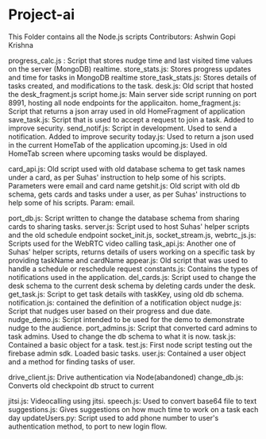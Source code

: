 # Project-ai

This Folder contains all the Node.js scripts 
Contributors: Ashwin Gopi Krishna

progress_calc.js : Script that stores nudge time and last visited time values on the server (MongoDB) realtime.
store_stats.js: Stores progress updates and time for tasks in MongoDB realtime
store_task_stats.js: Stores details of tasks created, and modifications to the task.
desk.js: Old script that hosted the desk_fragment.js script
home.js: Main server side script running on port 8991, hosting all node endpoints for the applicaiton.
home_fragment.js: Script that returns a json array used in old HomeFragment of application
save_task.js: Script that is used to accept a request to join a task. Added to improve security.
send_notif.js: Script in development. Used to send a notification. Added to improve security
today.js: Used to return a json used in the current HomeTab of the application
upcoming.js: Used in old HomeTab screen where upcoming tasks would be displayed.

card_api.js: Old script used with old database schema to get task names under a card, as per Suhas' instruction
to help some of his scripts. Parameters were email and card name
getshit.js: Old script with old db schema, gets cards and tasks under a user, as per Suhas' instructions 
to help some of his scripts. Param: email.

port_db.js: Script written to change the database schema from sharing cards to sharing tasks.
server.js: Script used to host Suhas' helper scripts and the old schedule endpoint
socket_init.js, socket_stream.js, webrtc_js.js: Scripts used for the WebRTC video calling
task_api.js: Another one of Suhas' helper scripts, returns details of users working on a specific task by providing
taskName and cardName
appear.js: Old script that was used to handle a schedule or reschedule request
constants.js: Contains the types of notifications used in the application.
del_cards.js: Script used to change the desk schema to the current desk schema by deleting cards under the desk.
get_task.js: Script to get task details with taskKey, using old db schema.
notification.js: contained the definition of a notification object
nudge.js: Script that nudges user based on their progress and due date.
nudge_demo.js: Script intended to be used for the demo to demonstrate nudge to the audience.
port_admins.js: Script that converted card admins to task admins. Used to change the db schema to what it is now.
task.js: Contained a basic object for a task.
test.js: First node script testing out the firebase admin sdk. Loaded basic tasks.
user.js: Contained a user object and a method for finding tasks of user.

drive_client.js: Drive authentication via Node(abandoned)
change_db.js: Converts old checkpoint db struct to current

jitsi.js: Videocalling using jitsi.
speech.js: Used to convert base64 file to text
suggestions.js: Gives suggestions on how much time to work on a task each day
updateUsers.py: Script used to add phone number to user's authentication method, to port to new login flow.
